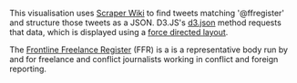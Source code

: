 This visualisation uses <a href="https://scraperwiki.com/">Scraper Wiki</a> to find tweets matching '@ffregister' and structure those tweets as a JSON. D3.JS's <a href="https://github.com/mbostock/d3/wiki/Requests">d3.json</a> method requests that data, which is displayed using a <a href="https://github.com/mbostock/d3/wiki/Force-Layout">force directed layout</a>.

The <a href="http://frontlinefreelance.org">Frontline Freelance Register</a> (FFR) is a is a representative body run by and for freelance and conflict journalists working in conflict and foreign reporting.
